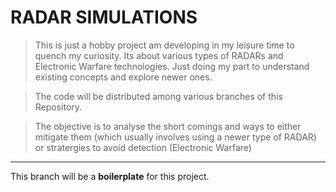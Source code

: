 # RADAR SIMULATIONS

> This is just a hobby project am developing in my leisure time to quench my curiosity. Its about various types of RADARs and Electronic Warfare technologies. Just doing my part to understand existing concepts and explore newer ones.

> The code will be distributed among various branches of this Repository.

> The objective is to analyse the short comings and ways to either mitigate them (which usually involves using a newer type of RADAR) or stratergies to avoid detection (Electronic Warfare)

---

This branch will be a **boilerplate** for this project.